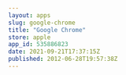 ```yaml
---
layout: apps
slug: google-chrome
title: "Google Chrome"
store: apple
app_id: 535886823
date: 2021-09-21T17:37:15Z
published: 2012-06-28T19:57:38Z
---
```

